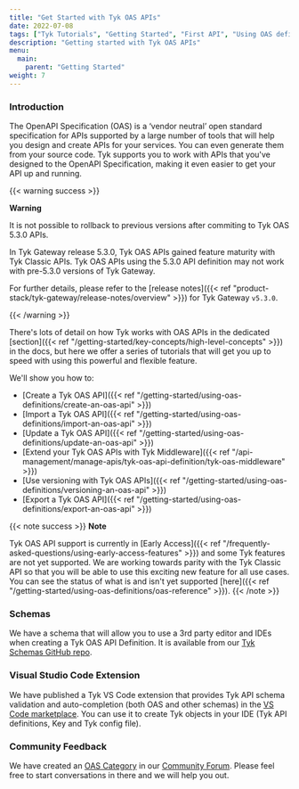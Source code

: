 ```yaml
---
title: "Get Started with Tyk OAS APIs"
date: 2022-07-08
tags: ["Tyk Tutorials", "Getting Started", "First API", "Using OAS definitions"]
description: "Getting started with Tyk OAS APIs"
menu:
  main:
    parent: "Getting Started"
weight: 7
---
```



### Introduction

The OpenAPI Specification (OAS) is a ‘vendor neutral’ open standard specification for APIs supported by a large number of tools that will help you design and create APIs for your services. You can even generate them from your source code. Tyk supports you to work with APIs that you've designed to the OpenAPI Specification, making it even easier to get your API up and running.

{{< warning success >}}

**Warning**

It is not possible to rollback to previous versions after commiting to Tyk OAS 5.3.0 APIs.

In Tyk Gateway release 5.3.0, Tyk OAS APIs gained feature maturity with Tyk Classic APIs. Tyk OAS APIs using the 5.3.0 API definition may not work with pre-5.3.0 versions of Tyk Gateway.

For further details, please refer to the [release notes]({{< ref "product-stack/tyk-gateway/release-notes/overview" >}}) for Tyk Gateway `v5.3.0`.

{{< /warning >}}

There's lots of detail on how Tyk works with OAS APIs in the dedicated [section]({{< ref "/getting-started/key-concepts/high-level-concepts" >}}) in the docs, but here we offer a series of tutorials that will get you up to speed with using this powerful and flexible feature.

We'll show you how to:
- [Create a Tyk OAS API]({{< ref "/getting-started/using-oas-definitions/create-an-oas-api" >}})
- [Import a Tyk OAS API]({{< ref "/getting-started/using-oas-definitions/import-an-oas-api" >}})
- [Update a Tyk OAS API]({{< ref "/getting-started/using-oas-definitions/update-an-oas-api" >}})
- [Extend your Tyk OAS APIs with Tyk Middleware]({{< ref "/api-management/manage-apis/tyk-oas-api-definition/tyk-oas-middleware" >}})
- [Use versioning with Tyk OAS APIs]({{< ref "/getting-started/using-oas-definitions/versioning-an-oas-api" >}})
- [Export a Tyk OAS API]({{< ref "/getting-started/using-oas-definitions/export-an-oas-api" >}})

{{< note success >}}
**Note**  

Tyk OAS API support is currently in [Early Access]({{< ref "/frequently-asked-questions/using-early-access-features" >}}) and some Tyk features are not yet supported. We are working towards parity with the Tyk Classic API so that you will be able to use this exciting new feature for all use cases. You can see the status of what is and isn't yet supported [here]({{< ref "/getting-started/using-oas-definitions/oas-reference" >}}). 
{{< /note >}}

### Schemas

We have a schema that will allow you to use a 3rd party editor and IDEs when creating a Tyk OAS API Definition. It is available from our [Tyk Schemas GitHub repo](https://raw.githubusercontent.com/TykTechnologies/tyk-schemas/main/JSON/draft-04/schema_TykOasApiDef_3.0.x.json).

### Visual Studio Code Extension
We have published a Tyk VS Code extension that provides Tyk API schema validation and auto-completion (both OAS and other schemas) in the [VS Code marketplace](https://marketplace.visualstudio.com/items?itemName=TykTechnologiesLimited.tyk-schemas). You can use it to create Tyk objects in your IDE (Tyk API definitions, Key and Tyk config file).

### Community Feedback

We have created an [OAS Category](https://community.tyk.io/c/oas/21) in our [Community Forum](https://community.tyk.io/). Please feel free to start conversations in there and we will help you out.
